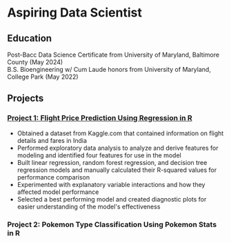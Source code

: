 # Aspiring Data Scientist

## Education
Post-Bacc Data Science Certificate from University of Maryland, Baltimore County (May 2024)<br>
B.S. Bioengineering w/ Cum Laude honors from University of Maryland, College Park (May 2022)

## Projects
### [Project 1: Flight Price Prediction Using Regression in R](https://cwdwiggins.github.io/Flight-Price-Project/)
- Obtained a dataset from Kaggle.com that contained information on flight details and fares in India
- Performed exploratory data analysis to analyze and derive features for modeling and identified four features for use in the model
- Built linear regression, random forest regression, and decision tree regression models and manually calculated their R-squared values for performance comparison
- Experimented with explanatory variable interactions and how they affected model performance
- Selected a best performing model and created diagnostic plots for easier understanding of the model's effectiveness

### Project 2: Pokemon Type Classification Using Pokemon Stats in R

